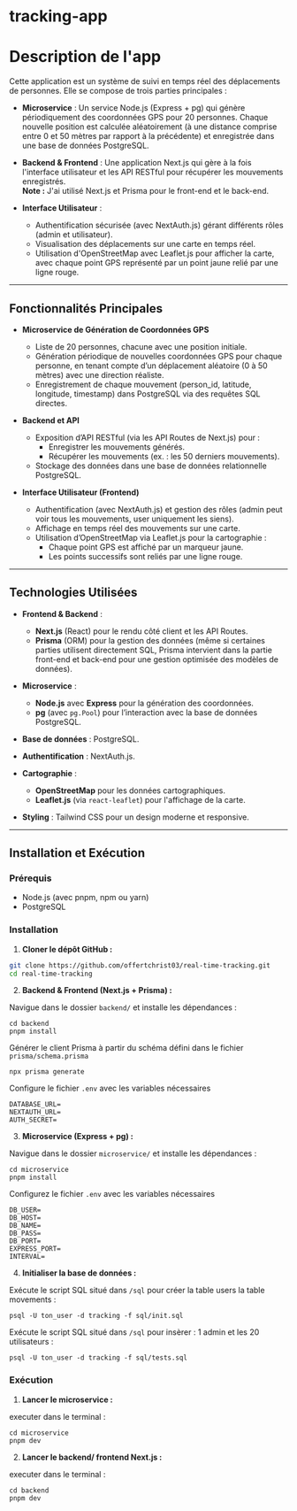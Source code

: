 # tracking-app

# Description de l'app

Cette application est un système de suivi en temps réel des déplacements de personnes. Elle se compose de trois parties principales :

- **Microservice** : Un service Node.js (Express + pg) qui génère périodiquement des coordonnées GPS pour 20 personnes. Chaque nouvelle position est calculée aléatoirement (à une distance comprise entre 0 et 50 mètres par rapport à la précédente) et enregistrée dans une base de données PostgreSQL.

- **Backend & Frontend** : Une application Next.js qui gère à la fois l'interface utilisateur et les API RESTful pour récupérer les mouvements enregistrés.  
  **Note :** J'ai utilisé Next.js et Prisma pour le front-end et le back-end.

- **Interface Utilisateur** :
  - Authentification sécurisée (avec NextAuth.js) gérant différents rôles (admin et utilisateur).
  - Visualisation des déplacements sur une carte en temps réel.
  - Utilisation d'OpenStreetMap avec Leaflet.js pour afficher la carte, avec chaque point GPS représenté par un point jaune relié par une ligne rouge.

---

## Fonctionnalités Principales

- **Microservice de Génération de Coordonnées GPS**

  - Liste de 20 personnes, chacune avec une position initiale.
  - Génération périodique de nouvelles coordonnées GPS pour chaque personne, en tenant compte d’un déplacement aléatoire (0 à 50 mètres) avec une direction réaliste.
  - Enregistrement de chaque mouvement (person_id, latitude, longitude, timestamp) dans PostgreSQL via des requêtes SQL directes.

- **Backend et API**

  - Exposition d’API RESTful (via les API Routes de Next.js) pour :
    - Enregistrer les mouvements générés.
    - Récupérer les mouvements (ex. : les 50 derniers mouvements).
  - Stockage des données dans une base de données relationnelle PostgreSQL.

- **Interface Utilisateur (Frontend)**
  - Authentification (avec NextAuth.js) et gestion des rôles (admin peut voir tous les mouvements, user uniquement les siens).
  - Affichage en temps réel des mouvements sur une carte.
  - Utilisation d’OpenStreetMap via Leaflet.js pour la cartographie :
    - Chaque point GPS est affiché par un marqueur jaune.
    - Les points successifs sont reliés par une ligne rouge.

---

## Technologies Utilisées

- **Frontend & Backend** :

  - **Next.js** (React) pour le rendu côté client et les API Routes.
  - **Prisma** (ORM) pour la gestion des données (même si certaines parties utilisent directement SQL, Prisma intervient dans la partie front-end et back-end pour une gestion optimisée des modèles de données).

- **Microservice** :

  - **Node.js** avec **Express** pour la génération des coordonnées.
  - **pg** (avec `pg.Pool`) pour l’interaction avec la base de données PostgreSQL.

- **Base de données** : PostgreSQL.

- **Authentification** : NextAuth.js.

- **Cartographie** :

  - **OpenStreetMap** pour les données cartographiques.
  - **Leaflet.js** (via `react-leaflet`) pour l'affichage de la carte.

- **Styling** : Tailwind CSS pour un design moderne et responsive.

---

## Installation et Exécution

### Prérequis

- Node.js (avec pnpm, npm ou yarn)
- PostgreSQL

### Installation

1. **Cloner le dépôt GitHub :**

```bash
git clone https://github.com/offertchrist03/real-time-tracking.git
cd real-time-tracking

```

2. **Backend & Frontend (Next.js + Prisma) :**

Navigue dans le dossier `backend/` et installe les dépendances :

```
cd backend
pnpm install
```

Générer le client Prisma à partir du schéma défini dans le fichier `prisma/schema.prisma`

```
npx prisma generate
```

Configure le fichier `.env` avec les variables nécessaires

```
DATABASE_URL=
NEXTAUTH_URL=
AUTH_SECRET=
```

3. **Microservice (Express + pg) :**

Navigue dans le dossier `microservice/` et installe les dépendances :

```
cd microservice
pnpm install
```

Configurez le fichier `.env` avec les variables nécessaires

```
DB_USER=
DB_HOST=
DB_NAME=
DB_PASS=
DB_PORT=
EXPRESS_PORT=
INTERVAL=
```

4. **Initialiser la base de données :**

Exécute le script SQL situé dans `/sql` pour créer la table users la table movements :

```
psql -U ton_user -d tracking -f sql/init.sql
```

Exécute le script SQL situé dans `/sql` pour insèrer : 1 admin et les 20 utilisateurs :

```
psql -U ton_user -d tracking -f sql/tests.sql
```

### Exécution

1. **Lancer le microservice :**

executer dans le terminal :

```
cd microservice
pnpm dev
```

2. **Lancer le backend/ frontend Next.js :**

executer dans le terminal :

```
cd backend
pnpm dev
```
